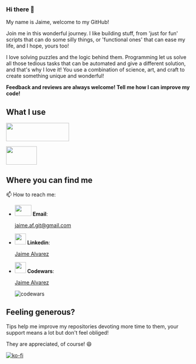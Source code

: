 ### Hi there 👋


My name is Jaime, welcome to my GitHub!

Join me in this wonderful journey. I like building stuff, from 'just for fun' scripts that can do some silly things, or 'functional ones' that can ease my life, 
and I hope, yours too! 

I love solving puzzles and the logic behind them. Programming let us solve all those tedious tasks that can be automated and give a different solution, and that's
why I love it! You use a combination of science, art, and craft to create something unique and wonderful!

**Feedback and reviews are always welcome! Tell me how I can improve my code!**

## What I use

[<img src="https://user-images.githubusercontent.com/88266316/138836961-7af43227-8711-4b8f-8303-1427cfbc173f.png" width="172" height="50">](https://www.python.org/)

<img src="https://user-images.githubusercontent.com/88266316/138837516-f00d05be-6c86-4455-ba8d-3e6d873b3e4f.png" width="84" height="50">

## Where you can find me

 📫 How to reach me:
 - <img src="https://user-images.githubusercontent.com/88266316/141111211-188e4d84-2075-405f-8535-1db1ea07c499.png" width="45" height="30"> **Email**:
  
   jaime.af.git@gmail.com
  

- <img src="https://user-images.githubusercontent.com/88266316/138834725-6296fcda-6036-497e-8bb9-54fcf09cdcda.png" width="30" height="30"> **Linkedin**:

  [Jaime Alvarez](https://www.linkedin.com/in/jaime-%C3%A1lvarez-fdz/)

- <img src="https://user-images.githubusercontent.com/88266316/138836149-6853bd82-127c-45fc-8fb9-f81769033f1f.png" width="30" height="30"> **Codewars**:
   
   [Jaime Alvarez](https://www.codewars.com/users/Jaime%20%C3%81lvarez) 
   
   ![codewars](https://www.codewars.com/users/Jaime%20%C3%81lvarez/badges/small) 

## Feeling generous?
Tips help me improve my repositories devoting more time to them, your support means a lot but don't feel obliged! 

They are appreciated, of course! 😄
 
 [![ko-fi](https://ko-fi.com/img/githubbutton_sm.svg)](https://ko-fi.com/Y8Y56XIFG)

<!--
**Jaime-alv/Jaime-alv** is a ✨ _special_ ✨ repository because its `README.md` (this file) appears on your GitHub profile.

Here are some ideas to get you started:

- 🔭 I’m currently working on ...
- 🌱 I’m currently learning ...
- 👯 I’m looking to collaborate on ...
- 🤔 I’m looking for help with ...
- 💬 Ask me about ...
- 📫 How to reach me: ...
- 😄 Pronouns: ...
- ⚡ Fun fact: ...
-->

